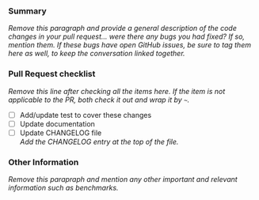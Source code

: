 ### Summary

_Remove this paragraph and provide a general description of the code changes in your pull
request... were there any bugs you had fixed? If so, mention them. If
these bugs have open GitHub issues, be sure to tag them here as well,
to keep the conversation linked together._

### Pull Request checklist
_Remove this line after checking all the items here. If the item is not applicable to the PR, both check it out and wrap it by `~`._

- [ ] Add/update test to cover these changes
- [ ] Update documentation
- [ ] Update CHANGELOG file  
  _Add the CHANGELOG entry at the top of the file._

### Other Information

_Remove this parapraph and mention any other important and relevant information such as benchmarks._
